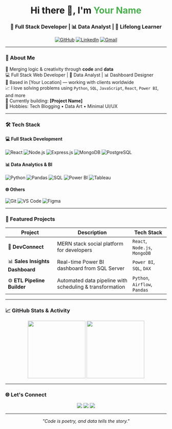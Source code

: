 <!-- Stylish GitHub Profile README - Full Stack + Data Analyst -->

<h1 align="center">Hi there 👋, I'm <span style="color:#4CAF50;">Your Name</span></h1>
<h3 align="center">🚀 Full Stack Developer | 📊 Data Analyst | 🌱 Lifelong Learner</h3>

<p align="center">
  <a href="https://github.com/yourusername"><img src="https://img.shields.io/github/followers/yourusername?label=Follow&style=social" alt="GitHub"></a>
  <a href="https://linkedin.com/in/yourlinkedin" target="_blank"><img src="https://img.shields.io/badge/LinkedIn-blue?logo=linkedin&style=flat-square" alt="LinkedIn"></a>
  <a href="mailto:youremail@example.com"><img src="https://img.shields.io/badge/Email-D14836?logo=gmail&style=flat-square&logoColor=white" alt="Gmail"></a>
</p>

---

### 🧠 About Me

🎯 Merging logic & creativity through **code** and **data**  
💻 Full Stack Web Developer | 🧪 Data Analyst | 📊 Dashboard Designer  
📍 Based in [Your Location] — working with clients worldwide  
📈 I love solving problems using `Python`, `SQL`, `JavaScript`, `React`, `Power BI`, and more  
🌟 Currently building: **[Project Name]**  
🎨 Hobbies: Tech Blogging • Data Art • Minimal UI/UX

---

### 🛠 Tech Stack

#### 💻 Full Stack Development
![React](https://img.shields.io/badge/-React-61DAFB?style=flat&logo=react&logoColor=black)
![Node.js](https://img.shields.io/badge/-Node.js-339933?style=flat&logo=node.js&logoColor=white)
![Express.js](https://img.shields.io/badge/-Express-000000?style=flat&logo=express&logoColor=white)
![MongoDB](https://img.shields.io/badge/-MongoDB-47A248?style=flat&logo=mongodb&logoColor=white)
![PostgreSQL](https://img.shields.io/badge/-PostgreSQL-336791?style=flat&logo=postgresql&logoColor=white)

#### 📊 Data Analytics & BI
![Python](https://img.shields.io/badge/-Python-3776AB?style=flat&logo=python&logoColor=white)
![Pandas](https://img.shields.io/badge/-Pandas-150458?style=flat&logo=pandas)
![SQL](https://img.shields.io/badge/-SQL-4479A1?style=flat&logo=mysql&logoColor=white)
![Power BI](https://img.shields.io/badge/-PowerBI-F2C811?style=flat&logo=powerbi&logoColor=black)
![Tableau](https://img.shields.io/badge/-Tableau-E97627?style=flat&logo=tableau&logoColor=white)

#### 🌐 Others
![Git](https://img.shields.io/badge/-Git-F05032?style=flat&logo=git&logoColor=white)
![VS Code](https://img.shields.io/badge/-VSCode-007ACC?style=flat&logo=visual-studio-code)
![Figma](https://img.shields.io/badge/-Figma-F24E1E?style=flat&logo=figma)

---

### 🚀 Featured Projects

| Project | Description | Tech Stack |
|--------|-------------|------------|
| 💬 **DevConnect** | MERN stack social platform for developers | `React`, `Node.js`, `MongoDB` |
| 📊 **Sales Insights Dashboard** | Real-time Power BI dashboard from SQL Server | `Power BI`, `SQL`, `DAX` |
| ⚙️ **ETL Pipeline Builder** | Automated data pipeline with scheduling & transformation | `Python`, `Airflow`, `Pandas` |

---

### 📈 GitHub Stats & Activity

<p align="center">
  <img src="https://github-readme-stats.vercel.app/api?username=yourusername&show_icons=true&theme=tokyonight" height="180"/>
  <img src="https://github-readme-stats.vercel.app/api/top-langs/?username=yourusername&layout=compact&theme=tokyonight" height="180"/>
</p>

---

### 🌐 Let's Connect

<p align="center">
  <a href="https://yourportfolio.com"><img src="https://img.shields.io/badge/Portfolio-24292e?style=for-the-badge&logo=github&logoColor=white" /></a>
  <a href="https://linkedin.com/in/yourlinkedin"><img src="https://img.shields.io/badge/-LinkedIn-blue?style=for-the-badge&logo=linkedin" /></a>
  <a href="mailto:youremail@example.com"><img src="https://img.shields.io/badge/-Email-D14836?style=for-the-badge&logo=gmail&logoColor=white" /></a>
</p>

---

<p align="center"><i>"Code is poetry, and data tells the story."</i></p>
